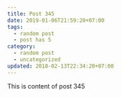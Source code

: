 ```yaml
---
title: Post 345
date: 2019-01-06T21:59:20+07:00
tags:
  - random post
  - post has 5
category:
  - random post
  - uncategorized
updated: 2018-02-13T22:34:20+07:00
---
```

This is content of post 345